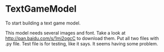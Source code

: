# TextGameModel
To start building a text game model.
 
 This model needs several images and font. 
 Take a look at http://pan.baidu.com/s/1mi2ogcC to download them.
 Put all two files with .py file.
 Test file is for testing, like it says. It seems having some problem.
 
